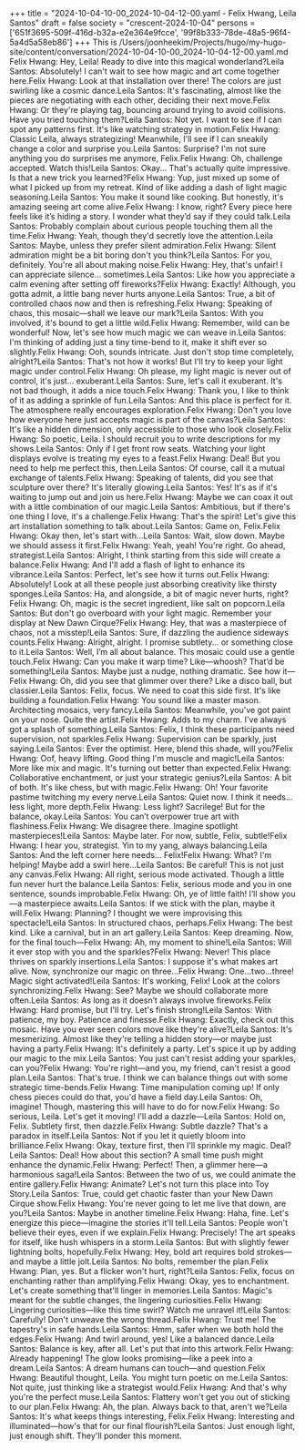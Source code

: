 +++
title = "2024-10-04-10-00_2024-10-04-12-00.yaml - Felix Hwang, Leila Santos"
draft = false
society = "crescent-2024-10-04"
persons = ['651f3695-509f-416d-b32a-e2e364e9fcce', '99f8b333-78de-48a5-96f4-5a4d5a58eb86']
+++
This is /Users/joonheekim/Projects/hugo/my-hugo-site/content/conversation/2024-10-04-10-00_2024-10-04-12-00.yaml.md
Felix Hwang: Hey, Leila! Ready to dive into this magical wonderland?Leila Santos: Absolutely! I can't wait to see how magic and art come together here.Felix Hwang: Look at that installation over there! The colors are just swirling like a cosmic dance.Leila Santos: It's fascinating, almost like the pieces are negotiating with each other, deciding their next move.Felix Hwang: Or they're playing tag, bouncing around trying to avoid collisions. Have you tried touching them?Leila Santos: Not yet. I want to see if I can spot any patterns first. It's like watching strategy in motion.Felix Hwang: Classic Leila, always strategizing! Meanwhile, I'll see if I can sneakily change a color and surprise you.Leila Santos: Surprise? I'm not sure anything you do surprises me anymore, Felix.Felix Hwang: Oh, challenge accepted. Watch this!Leila Santos: Okay... That's actually quite impressive. Is that a new trick you learned?Felix Hwang: Yup, just mixed up some of what I picked up from my retreat. Kind of like adding a dash of light magic seasoning.Leila Santos: You make it sound like cooking. But honestly, it's amazing seeing art come alive.Felix Hwang: I know, right? Every piece here feels like it’s hiding a story. I wonder what they’d say if they could talk.Leila Santos: Probably complain about curious people touching them all the time.Felix Hwang: Yeah, though they'd secretly love the attention.Leila Santos: Maybe, unless they prefer silent admiration.Felix Hwang: Silent admiration might be a bit boring don't you think?Leila Santos: For you, definitely. You're all about making noise.Felix Hwang: Hey, that's unfair! I can appreciate silence... sometimes.Leila Santos: Like how you appreciate a calm evening after setting off fireworks?Felix Hwang: Exactly! Although, you gotta admit, a little bang never hurts anyone.Leila Santos: True, a bit of controlled chaos now and then is refreshing.Felix Hwang: Speaking of chaos, this mosaic—shall we leave our mark?Leila Santos: With you involved, it's bound to get a little wild.Felix Hwang: Remember, wild can be wonderful! Now, let's see how much magic we can weave in.Leila Santos: I'm thinking of adding just a tiny time-bend to it, make it shift ever so slightly.Felix Hwang: Ooh, sounds intricate. Just don't stop time completely, alright?Leila Santos: That's not how it works! But I'll try to keep your light magic under control.Felix Hwang: Oh please, my light magic is never out of control, it's just... exuberant.Leila Santos: Sure, let's call it exuberant. It's not bad though, it adds a nice touch.Felix Hwang: Thank you, I like to think of it as adding a sprinkle of fun.Leila Santos: And this place is perfect for it. The atmosphere really encourages exploration.Felix Hwang: Don't you love how everyone here just accepts magic is part of the canvas?Leila Santos: It's like a hidden dimension, only accessible to those who look closely.Felix Hwang: So poetic, Leila. I should recruit you to write descriptions for my shows.Leila Santos: Only if I get front row seats. Watching your light displays evolve is treating my eyes to a feast.Felix Hwang: Deal! But you need to help me perfect this, then.Leila Santos: Of course, call it a mutual exchange of talents.Felix Hwang: Speaking of talents, did you see that sculpture over there? It's literally glowing.Leila Santos: Yes! It's as if it's waiting to jump out and join us here.Felix Hwang: Maybe we can coax it out with a little combination of our magic.Leila Santos: Ambitious, but if there's one thing I love, it's a challenge.Felix Hwang: That's the spirit! Let's give this art installation something to talk about.Leila Santos: Game on, Felix.Felix Hwang: Okay then, let's start with...Leila Santos: Wait, slow down. Maybe we should assess it first.Felix Hwang: Yeah, yeah! You're right. Go ahead, strategist.Leila Santos: Alright, I think starting from this side will create a balance.Felix Hwang: And I'll add a flash of light to enhance its vibrance.Leila Santos: Perfect, let's see how it turns out.Felix Hwang: Absolutely! Look at all these people just absorbing creativity like thirsty sponges.Leila Santos: Ha, and alongside, a bit of magic never hurts, right?Felix Hwang: Oh, magic is the secret ingredient, like salt on popcorn.Leila Santos: But don't go overboard with your light magic. Remember your display at New Dawn Cirque?Felix Hwang: Hey, that was a masterpiece of chaos, not a misstep!Leila Santos: Sure, if dazzling the audience sideways counts.Felix Hwang: Alright, alright. I promise subtlety... or something close to it.Leila Santos: Well, I’m all about balance. This mosaic could use a gentle touch.Felix Hwang: Can you make it warp time? Like—whoosh? That’d be something!Leila Santos: Maybe just a nudge, nothing dramatic. See how it—Felix Hwang: Oh, did you see that glimmer over there? Like a disco ball, but classier.Leila Santos: Felix, focus. We need to coat this side first. It's like building a foundation.Felix Hwang: You sound like a master mason. Architecting mosaics, very fancy.Leila Santos: Meanwhile, you've got paint on your nose. Quite the artist.Felix Hwang: Adds to my charm. I've always got a splash of something.Leila Santos: Felix, I think these participants need supervision, not sparkles.Felix Hwang: Supervision can be sparkly, just saying.Leila Santos: Ever the optimist. Here, blend this shade, will you?Felix Hwang: Oof, heavy lifting. Good thing I'm muscle and magic!Leila Santos: More like mix and magic. It's turning out better than expected.Felix Hwang: Collaborative enchantment, or just your strategic genius?Leila Santos: A bit of both. It's like chess, but with magic.Felix Hwang: Oh! Your favorite pastime twitching my every nerve.Leila Santos: Quiet now. I think it needs... less light, more depth.Felix Hwang: Less light? Sacrilege! But for the balance, okay.Leila Santos: You can’t overpower true art with flashiness.Felix Hwang: We disagree there. Imagine spotlight masterpieces!Leila Santos: Maybe later. For now, subtle, Felix, subtle!Felix Hwang: I hear you, strategist. Yin to my yang, always balancing.Leila Santos: And the left corner here needs... Felix!Felix Hwang: What? I'm helping! Maybe add a swirl here...Leila Santos: Be careful! This is not just any canvas.Felix Hwang: All right, serious mode activated. Though a little fun never hurt the balance.Leila Santos: Felix, serious mode and you in one sentence, sounds improbable.Felix Hwang: Oh, ye of little faith! I’ll show you—a masterpiece awaits.Leila Santos: If we stick with the plan, maybe it will.Felix Hwang: Planning? I thought we were improvising this spectacle!Leila Santos: In structured chaos, perhaps.Felix Hwang: The best kind. Like a carnival, but in an art gallery.Leila Santos: Keep dreaming. Now, for the final touch—Felix Hwang: Ah, my moment to shine!Leila Santos: Will it ever stop with you and the sparkles?Felix Hwang: Never! This place thrives on sparkly insertions.Leila Santos: I suppose it's what makes art alive. Now, synchronize our magic on three...Felix Hwang: One...two...three! Magic sight activated!Leila Santos: It's working, Felix! Look at the colors synchronizing.Felix Hwang: See? Maybe we should collaborate more often.Leila Santos: As long as it doesn’t always involve fireworks.Felix Hwang: Hard promise, but I'll try. Let's finish strong!Leila Santos: With patience, my boy. Patience and finesse.Felix Hwang: Exactly, check out this mosaic. Have you ever seen colors move like they're alive?Leila Santos: It's mesmerizing. Almost like they're telling a hidden story—or maybe just having a party.Felix Hwang: It's definitely a party. Let's spice it up by adding our magic to the mix.Leila Santos: You just can't resist adding your sparkles, can you?Felix Hwang: You're right—and you, my friend, can't resist a good plan.Leila Santos: That's true. I think we can balance things out with some strategic time-bends.Felix Hwang: Time manipulation coming up! If only chess pieces could do that, you'd have a field day.Leila Santos: Oh, imagine! Though, mastering this will have to do for now.Felix Hwang: So serious, Leila. Let's get it moving! I'll add a dazzle—Leila Santos: Hold on, Felix. Subtlety first, then dazzle.Felix Hwang: Subtle dazzle? That's a paradox in itself.Leila Santos: Not if you let it quietly bloom into brilliance.Felix Hwang: Okay, texture first, then I'll sprinkle my magic. Deal?Leila Santos: Deal! How about this section? A small time push might enhance the dynamic.Felix Hwang: Perfect! Then, a glimmer here—a harmonious saga!Leila Santos: Between the two of us, we could animate the entire gallery.Felix Hwang: Animate? Let's not turn this place into Toy Story.Leila Santos: True, could get chaotic faster than your New Dawn Cirque show.Felix Hwang: You're never going to let me live that down, are you?Leila Santos: Maybe in another timeline.Felix Hwang: Haha, fine. Let's energize this piece—imagine the stories it'll tell.Leila Santos: People won't believe their eyes, even if we explain.Felix Hwang: Precisely! The art speaks for itself, like hush whispers in a storm.Leila Santos: But with slightly fewer lightning bolts, hopefully.Felix Hwang: Hey, bold art requires bold strokes—and maybe a little jolt.Leila Santos: No bolts, remember the plan.Felix Hwang: Plan, yes. But a flicker won't hurt, right?Leila Santos: Felix, focus on enchanting rather than amplifying.Felix Hwang: Okay, yes to enchantment. Let's create something that'll linger in memories.Leila Santos: Magic's meant for the subtle changes, the lingering curiosities.Felix Hwang: Lingering curiosities—like this time swirl? Watch me unravel it!Leila Santos: Carefully! Don't unweave the wrong thread.Felix Hwang: Trust me! The tapestry's in safe hands.Leila Santos: Hmm, safer when we both hold the edges.Felix Hwang: And twirl around, yes! Like a balanced dance.Leila Santos: Balance is key, after all. Let's put that into this artwork.Felix Hwang: Already happening! The glow looks promising—like a peek into a dream.Leila Santos: A dream humans can touch—and question.Felix Hwang: Beautiful thought, Leila. You might turn poetic on me.Leila Santos: Not quite, just thinking like a strategist would.Felix Hwang: And that's why you're the perfect muse.Leila Santos: Flattery won't get you out of sticking to our plan.Felix Hwang: Ah, the plan. Always back to that, aren't we?Leila Santos: It's what keeps things interesting, Felix.Felix Hwang: Interesting and illuminated—how's that for our final flourish?Leila Santos: Just enough light, just enough shift. They'll ponder this moment.